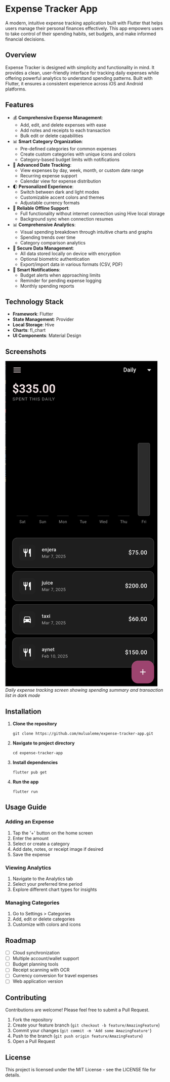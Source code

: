 # Expense Tracker App

A modern, intuitive expense tracking application built with Flutter that helps users manage their personal finances effectively. This app empowers users to take control of their spending habits, set budgets, and make informed financial decisions.

## Overview

Expense Tracker is designed with simplicity and functionality in mind. It provides a clean, user-friendly interface for tracking daily expenses while offering powerful analytics to understand spending patterns. Built with Flutter, it ensures a consistent experience across iOS and Android platforms.

## Features

- 💰 **Comprehensive Expense Management**:
  - Add, edit, and delete expenses with ease
  - Add notes and receipts to each transaction
  - Bulk edit or delete capabilities
- 📊 **Smart Category Organization**:
  - Pre-defined categories for common expenses
  - Create custom categories with unique icons and colors
  - Category-based budget limits with notifications
- 📅 **Advanced Date Tracking**:
  - View expenses by day, week, month, or custom date range
  - Recurring expense support
  - Calendar view for expense distribution
- 🌓 **Personalized Experience**:
  - Switch between dark and light modes
  - Customizable accent colors and themes
  - Adjustable currency formats
- 📱 **Reliable Offline Support**:
  - Full functionality without internet connection using Hive local storage
  - Background sync when connection resumes
- 📊 **Comprehensive Analytics**:
  - Visual spending breakdown through intuitive charts and graphs
  - Spending trends over time
  - Category comparison analytics
- 💾 **Secure Data Management**:
  - All data stored locally on device with encryption
  - Optional biometric authentication
  - Export/import data in various formats (CSV, PDF)
- 🔔 **Smart Notifications**:
  - Budget alerts when approaching limits
  - Reminder for pending expense logging
  - Monthly spending reports

## Technology Stack

- **Framework**: Flutter
- **State Management**: Provider
- **Local Storage**: Hive
- **Charts**: fl_chart
- **UI Components**: Material Design

## Screenshots

![Daily Expense View](assets/image/image.png)
_Daily expense tracking screen showing spending summary and transaction list in dark mode_

## Installation

1. **Clone the repository**

   ```
   git clone https://github.com/mulualeme/expense-tracker-app.git
   ```

2. **Navigate to project directory**

   ```
   cd expense-tracker-app
   ```

3. **Install dependencies**

   ```
   flutter pub get
   ```

4. **Run the app**
   ```
   flutter run
   ```

## Usage Guide

### Adding an Expense

1. Tap the '+' button on the home screen
2. Enter the amount
3. Select or create a category
4. Add date, notes, or receipt image if desired
5. Save the expense

### Viewing Analytics

1. Navigate to the Analytics tab
2. Select your preferred time period
3. Explore different chart types for insights

### Managing Categories

1. Go to Settings > Categories
2. Add, edit or delete categories
3. Customize with colors and icons

## Roadmap

- [ ] Cloud synchronization
- [ ] Multiple account/wallet support
- [ ] Budget planning tools
- [ ] Receipt scanning with OCR
- [ ] Currency conversion for travel expenses
- [ ] Web application version

## Contributing

Contributions are welcome! Please feel free to submit a Pull Request.

1. Fork the repository
2. Create your feature branch (`git checkout -b feature/AmazingFeature`)
3. Commit your changes (`git commit -m 'Add some AmazingFeature'`)
4. Push to the branch (`git push origin feature/AmazingFeature`)
5. Open a Pull Request

## License

This project is licensed under the MIT License - see the LICENSE file for details.
